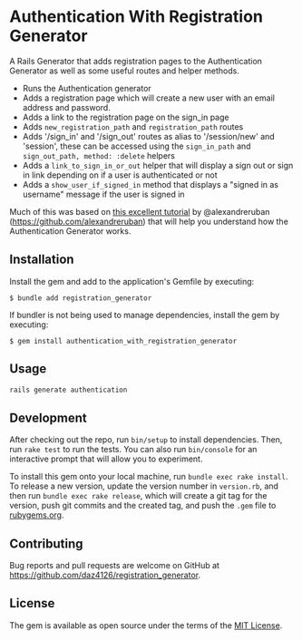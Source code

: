 # Authentication With Registration Generator

A Rails Generator that adds registration pages to the Authentication Generator as well as some useful routes and helper methods.

* Runs the Authentication generator
* Adds a registration page which will create a new user with an email address and password.
* Adds a link to the registration page on the sign_in page
* Adds `new_registration_path` and `registration_path` routes
* Adds '/sign_in' and '/sign_out' routes as alias to '/session/new' and 'session', these can be accessed using the `sign_in_path` and `sign_out_path, method: :delete` helpers
* Adds a `link_to_sign_in_or_out` helper that will display a sign out or sign in link depending on if a user is authenticated or not
* Adds a `show_user_if_signed_in` method that displays a "signed in as username" message if the user is signed in

Much of this was based on [this excellent tutorial](https://www.rubanonrails.com/courses/rails-cookie-authentication/lessons/introduction) by @alexandreruban (https://github.com/alexandreruban) that will help you understand how the Authentication Generator works.

## Installation

Install the gem and add to the application's Gemfile by executing:

    $ bundle add registration_generator

If bundler is not being used to manage dependencies, install the gem by executing:

    $ gem install authentication_with_registration_generator

## Usage

```bash
rails generate authentication
```

## Development

After checking out the repo, run `bin/setup` to install dependencies. Then, run `rake test` to run the tests. You can also run `bin/console` for an interactive prompt that will allow you to experiment.

To install this gem onto your local machine, run `bundle exec rake install`. To release a new version, update the version number in `version.rb`, and then run `bundle exec rake release`, which will create a git tag for the version, push git commits and the created tag, and push the `.gem` file to [rubygems.org](https://rubygems.org).

## Contributing

Bug reports and pull requests are welcome on GitHub at https://github.com/daz4126/registration_generator.

## License

The gem is available as open source under the terms of the [MIT License](https://opensource.org/licenses/MIT).
